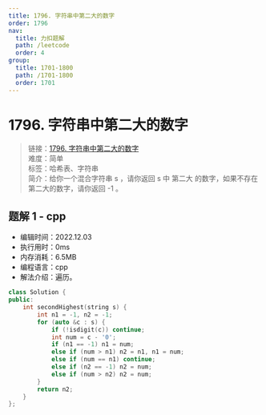 ```yaml
---
title: 1796. 字符串中第二大的数字
order: 1796
nav:
  title: 力扣题解
  path: /leetcode
  order: 4
group:
  title: 1701-1800
  path: /1701-1800
  order: 1701
---
```


# 1796. 字符串中第二大的数字

> 链接：[1796. 字符串中第二大的数字](https://leetcode.cn/problems/second-largest-digit-in-a-string)  
> 难度：简单  
> 标签：哈希表、字符串  
> 简介：给你一个混合字符串 s ，请你返回 s 中 第二大 的数字，如果不存在第二大的数字，请你返回 -1 。

## 题解 1 - cpp

- 编辑时间：2022.12.03
- 执行用时：0ms
- 内存消耗：6.5MB
- 编程语言：cpp
- 解法介绍：遍历。

```cpp
class Solution {
public:
    int secondHighest(string s) {
        int n1 = -1, n2 = -1;
        for (auto &c : s) {
            if (!isdigit(c)) continue;
            int num = c - '0';
            if (n1 == -1) n1 = num;
            else if (num > n1) n2 = n1, n1 = num;
            else if (num == n1) continue;
            else if (n2 == -1) n2 = num;
            else if (num > n2) n2 = num;
        }
        return n2;
    }
};
```
